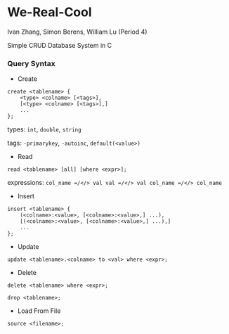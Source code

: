 # We-Real-Cool

Ivan Zhang, Simon Berens, William Lu (Period 4)

Simple CRUD Database System in C

### Query Syntax
- Create

```
create <tablename> {
    <type> <colname> [<tags>],
    [<type> <colname> [<tags>],]
    ...
};
```
types: `int`, `double`, `string`

tags: `-primarykey`, `-autoinc`, `default(<value>)`

- Read

```
read <tablename> [all] [where <expr>];
```

expressions: `col_name =/</> val
              val =/</> val
              col_name =/</> col_name`

- Insert

```
insert <tablename> {
    (<colname>:<value>, [<colname>:<value>,] ...),
    [(<colname>:<value>, [<colname>:<value>,] ...),]
    ...
};
```

- Update

`update <tablename>.<colname> to <val> where <expr>;`

- Delete

`delete <tablename> where <expr>;`

`drop <tablename>;`

- Load From File

`source <filename>;`
